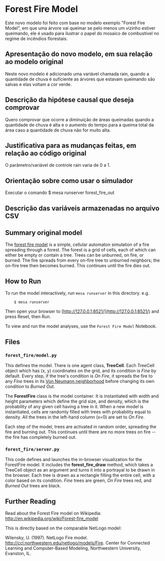 # Forest Fire Model

Este novo modelo foi feito com base no modelo exemplo "Forest Fire Model", em que uma árvore vai queimar se pelo menos um vizinho estiver queimando, ele é usado para ilustrar o papel do mosaico de combustível no regime de incêndios florestais.

## Apresentação do novo modelo, em sua relação ao modelo original

Neste novo modelo é adicionado uma variável chamada rain, quando a quantidade de chuva é suficiente as árvores que estavam queimando são salvas e elas voltam a cor verde.

## Descrição da hipótese causal que deseja comprovar

Quero comprovar que ocorre a diminuição de áreas queimadas quando a quantidade de chuva é alta e o aumento do tempo para a queima total da área caso a quantidade de chuva não for muito alta.

## Justificativa para as mudanças feitas, em relação ao código original

O parâmetro/variável de controle rain varia de 0 a 1.

## Orientação sobre como usar o simulador

Executar o comando $ mesa runserver forest_fire_out

## Descrição das variáveis armazenadas no arquivo CSV



## Summary original model

The [forest fire model](http://en.wikipedia.org/wiki/Forest-fire_model) is a simple, cellular automaton simulation of a fire spreading through a forest. The forest is a grid of cells, each of which can either be empty or contain a tree. Trees can be unburned, on fire, or burned. The fire spreads from every on-fire tree to unburned neighbors; the on-fire tree then becomes burned. This continues until the fire dies out.

## How to Run

To run the model interactively, run ``mesa runserver`` in this directory. e.g.

```
    $ mesa runserver
```

Then open your browser to [http://127.0.0.1:8521/](http://127.0.0.1:8521/) and press Reset, then Run.

To view and run the model analyses, use the ``Forest Fire Model`` Notebook.

## Files

### ``forest_fire/model.py``

This defines the model. There is one agent class, **TreeCell**. Each TreeCell object which has (x, y) coordinates on the grid, and its condition is *Fine* by default. Every step, if the tree's condition is *On Fire*, it spreads the fire to any *Fine* trees in its [Von Neumann neighborhood](http://en.wikipedia.org/wiki/Von_Neumann_neighborhood) before changing its own condition to *Burned Out*.

The **ForestFire** class is the model container. It is instantiated with width and height parameters which define the grid size, and density, which is the probability of any given cell having a tree in it. When a new model is instantiated, cells are randomly filled with trees with probability equal to density. All the trees in the left-hand column (x=0) are set to *On Fire*.

Each step of the model, trees are activated in random order, spreading the fire and burning out. This continues until there are no more trees on fire -- the fire has completely burned out.


### ``forest_fire/server.py``

This code defines and launches the in-browser visualization for the ForestFire model. It includes the **forest_fire_draw** method, which takes a TreeCell object as an argument and turns it into a portrayal to be drawn in the browser. Each tree is drawn as a rectangle filling the entire cell, with a color based on its condition. *Fine* trees are green, *On Fire* trees red, and *Burned Out* trees are black.

## Further Reading

Read about the Forest Fire model on Wikipedia: http://en.wikipedia.org/wiki/Forest-fire_model

This is directly based on the comparable NetLogo model:

Wilensky, U. (1997). NetLogo Fire model. http://ccl.northwestern.edu/netlogo/models/Fire. Center for Connected Learning and Computer-Based Modeling, Northwestern University, Evanston, IL.

